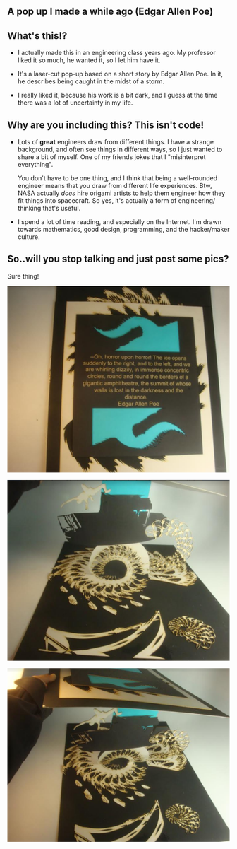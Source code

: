 ## A pop up I made a while ago (Edgar Allen Poe)

## What's this!?

- I actually made this in an engineering class years ago.
  My professor liked it so much, he wanted it, so I let him have it.
  
- It's a laser-cut pop-up based on a short story by Edgar Allen Poe.
  In it, he describes being caught in the midst of a storm.
 
- I really liked it, because his work is a bit dark, and I guess
  at the time there was a lot of uncertainty in my life.

## Why are you including this? This isn't code!

- Lots of **great** engineers draw from different things.
  I have a strange background, and often see things in different ways,
  so I just wanted to share a bit of myself. 
  One of my friends jokes that I "misinterpret everything". 
  
  You don't have to be one thing, and I think that being a well-rounded
  engineer means that you draw from different life experiences. 
  Btw, NASA actually *does* hire origami artists to help them engineer
  how they fit things into spacecraft. So yes, it's actually a form 
  of engineering/ thinking that's useful. 
  
- I spend a lot of time reading, and especially on the Internet.
  I'm drawn towards mathematics, good design, programming, and the hacker/maker culture.
  
## So..will you stop talking and just post some pics?

Sure thing!

![popup1](/images/popup1.png)

![popup2](/images/popup2.png)

![popup3](/images/popup3.png)
